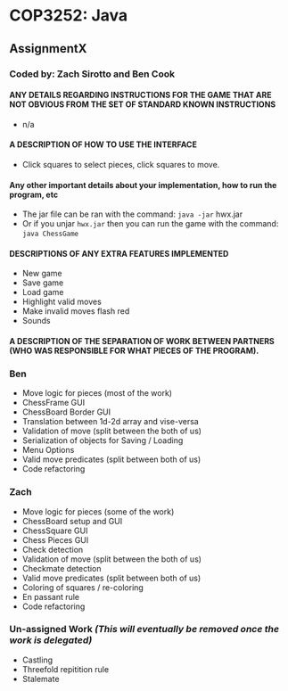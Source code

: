 # COP3252: Java
## AssignmentX
### Coded by: Zach Sirotto and Ben Cook


#### **ANY DETAILS REGARDING INSTRUCTIONS FOR THE GAME THAT ARE NOT OBVIOUS FROM THE SET OF STANDARD KNOWN INSTRUCTIONS**
* n/a

#### **A DESCRIPTION OF HOW TO USE THE INTERFACE**
* Click squares to select pieces, click squares to move.

#### **Any other important details about your implementation, how to run the program, etc**
* The jar file can be ran with the command: `java -jar` hwx.jar
* Or if you unjar `hwx.jar` then you can run the game with the command: `java ChessGame`

#### **DESCRIPTIONS OF ANY EXTRA FEATURES IMPLEMENTED**
 * New game
 * Save game
 * Load game
 * Highlight valid moves
 * Make invalid moves flash red
 * Sounds

#### **A DESCRIPTION OF THE SEPARATION OF WORK BETWEEN PARTNERS (WHO WAS RESPONSIBLE FOR WHAT PIECES OF THE PROGRAM).**
### **Ben**
 * Move logic for pieces (most of the work)
 * ChessFrame GUI
 * ChessBoard Border GUI
 * Translation between 1d-2d array and vise-versa
 * Validation of move (split between the both of us)
 * Serialization of objects for Saving / Loading
 * Menu Options
 * Valid move predicates (split between both of us)
 * Code refactoring

### **Zach**
 * Move logic for pieces (some of the work)
 * ChessBoard setup and GUI
 * ChessSquare GUI
 * Chess Pieces GUI
 * Check detection
 * Validation of move (split between the both of us)
 * Checkmate detection
 * Valid move predicates (split between both of us)
 * Coloring of squares / re-coloring
 * En passant rule
 * Code refactoring

### **Un-assigned Work** _(This will eventually be removed once the work is delegated)_
 * Castling
 * Threefold repitition rule
 * Stalemate